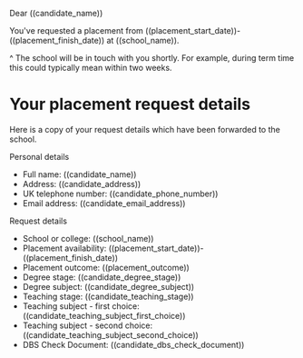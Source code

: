 Dear ((candidate_name))

You've requested a placement from ((placement_start_date))-((placement_finish_date)) at ((school_name)).

^ The school will be in touch with you shortly. For example, during term time this could typically mean within two weeks.

# Your placement request details

Here is a copy of your request details which have been forwarded to the school.

Personal details

* Full name: ((candidate_name))
* Address: ((candidate_address))
* UK telephone number: ((candidate_phone_number))
* Email address: ((candidate_email_address))

Request details

* School or college: ((school_name))
* Placement availability: ((placement_start_date))-((placement_finish_date))
* Placement outcome: ((placement_outcome))
* Degree stage: ((candidate_degree_stage))
* Degree subject: ((candidate_degree_subject))
* Teaching stage: ((candidate_teaching_stage))
* Teaching subject - first choice: ((candidate_teaching_subject_first_choice))
* Teaching subject - second choice: ((candidate_teaching_subject_second_choice))
* DBS Check Document: ((candidate_dbs_check_document))